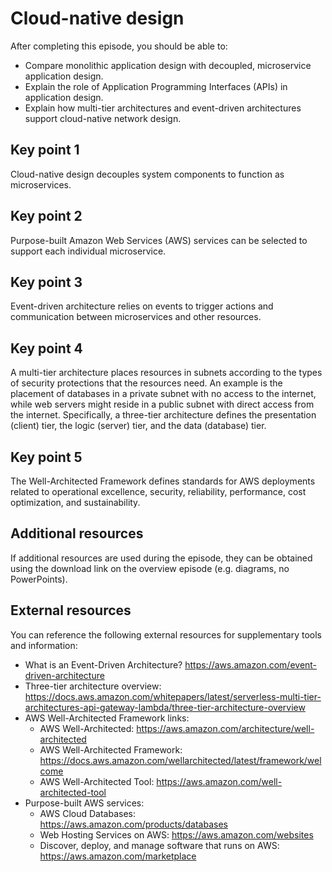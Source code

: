 # Cloud-native design

After completing this episode, you should be able to:

+ Compare monolithic application design with decoupled, microservice application design.
+ Explain the role of Application Programming Interfaces (APIs) in application design.
+ Explain how multi-tier architectures and event-driven architectures support cloud-native network design.

## Key point 1

Cloud-native design decouples system components to function as microservices.

## Key point 2

Purpose-built Amazon Web Services (AWS) services can be selected to support each individual microservice.

## Key point 3

Event-driven architecture relies on events to trigger actions and communication between microservices and other resources.

## Key point 4

A multi-tier architecture places resources in subnets according to the types of security protections that the resources need. An example is the placement of databases in a private subnet with no access to the internet, while web servers might reside in a public subnet with direct access from the internet. Specifically, a three-tier architecture defines the presentation (client) tier, the logic (server) tier, and the data (database) tier.

## Key point 5

The Well-Architected Framework defines standards for AWS deployments related to operational excellence, security, reliability, performance, cost optimization, and sustainability.

## Additional resources

If additional resources are used during the episode, they can be obtained using the download link on the overview episode (e.g. diagrams, no PowerPoints).

## External resources

You can reference the following external resources for supplementary tools and information:

+ What is an Event-Driven Architecture? <https://aws.amazon.com/event-driven-architecture>
+ Three-tier architecture overview: <https://docs.aws.amazon.com/whitepapers/latest/serverless-multi-tier-architectures-api-gateway-lambda/three-tier-architecture-overview>
+ AWS Well-Architected Framework links:
  + AWS Well-Architected: <https://aws.amazon.com/architecture/well-architected>
  + AWS Well-Architected Framework: <https://docs.aws.amazon.com/wellarchitected/latest/framework/welcome>
  + AWS Well-Architected Tool: <https://aws.amazon.com/well-architected-tool>
+ Purpose-built AWS services:
  + AWS Cloud Databases: <https://aws.amazon.com/products/databases>
  + Web Hosting Services on AWS: <https://aws.amazon.com/websites>
  + Discover, deploy, and manage software that runs on AWS: <https://aws.amazon.com/marketplace>
